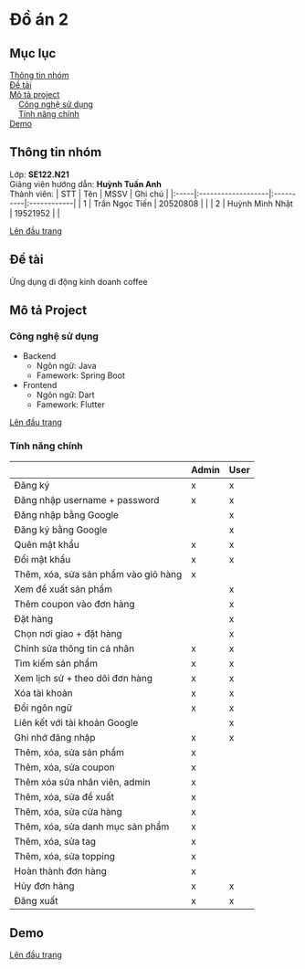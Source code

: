 # **Đồ án 2**
<a name="top"><a>
## Mục lục

[Thông tin nhóm](#info)\
[Đề tài](#topic)\
[Mô tả project](#project)\
&nbsp;&nbsp;&nbsp; [Công nghệ sử dụng](#use)\
&nbsp;&nbsp;&nbsp; [Tính năng chính](#main-feature)\
[Demo](#demo)

## Thông tin nhóm <a name="info"></a>

Lớp: **SE122.N21** \
Giảng viên hướng dẫn: **Huỳnh Tuấn Anh** \
Thành viên:
| STT  | Tên                | MSSV      | Ghi chú     |
|:-----|:-------------------|:----------|:------------|
|  1   |  Trần Ngọc Tiến | 20520808  |  |
|  2   |  Huỳnh Minh Nhật    |  19521952 |             |

[Lên đầu trang](#top)
## Đề tài <a name="topic"></a>

Ứng dụng di động kinh doanh coffee

## Mô tả Project <a name="project"></a>

### Công nghệ sử dụng <a name="use"></a>
- Backend
    - Ngôn ngữ: Java
    - Famework: Spring Boot
- Frontend
    - Ngôn ngữ: Dart
    - Famework: Flutter

[Lên đầu trang](#top)
### Tính năng chính <a name="main-feature"></a>


||Admin|User|
|:-----|:------|:----------|
|Đăng ký| x | x |
|Đăng nhập username + password|x|x|
|Đăng nhập bằng Google||x|
|Đăng ký bằng Google||x|
|Quên mật khẩu|x|x|
|Đổi mật khẩu|x|x|
|Thêm, xóa, sửa sản phẩm vào giỏ hàng|x|
|Xem đề xuất sản phẩm||x|
|Thêm coupon vào đơn hàng||x|
|Đặt hàng||x|
|Chọn nơi giao + đặt hàng||x|
|Chỉnh sửa thông tin cá nhân|x|x
|Tìm kiếm sản phẩm|x|x
|Xem lịch sử + theo dõi đơn hàng|x|x|
|Xóa tài khoản|x|x|
|Đổi ngôn ngữ|x|x|
|Liên kết với tài khoản Google||x|
|Ghi nhớ đăng nhập|x|x|
|Thêm, xóa, sửa sản phẩm|x|
|Thêm, xóa, sửa coupon|x|
|Thêm xóa sửa nhân viên, admin|x|
|Thêm, xóa, sửa đề xuất|x|
|Thêm, xóa, sửa cửa hàng|x|
|Thêm, xóa, sửa danh mục sản phẩm|x|
|Thêm, xóa, sửa tag|x|
|Thêm, xóa, sửa topping|x|
|Hoàn thành đơn hàng|x|
|Hủy đơn hàng|x|x|
|Đăng xuất|x|x|


## Demo <a name="demo"></a>
  
[Lên đầu trang](#top)

